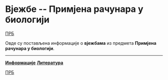   # Вјежбе -- Примјена рачунара у биологији

[ПРБ](../README.md)

Овде су постављена информације о **вјежбама** из предмета **Примјена рачунара у биологији**.  

---

**[Информације](info/README.md)**
**[Литература](https://drive.google.com/open?id=1IOP8srRaBGykqKtjABWKUPGsAFFD8Fkf)**

[ПРБ](../README.md)